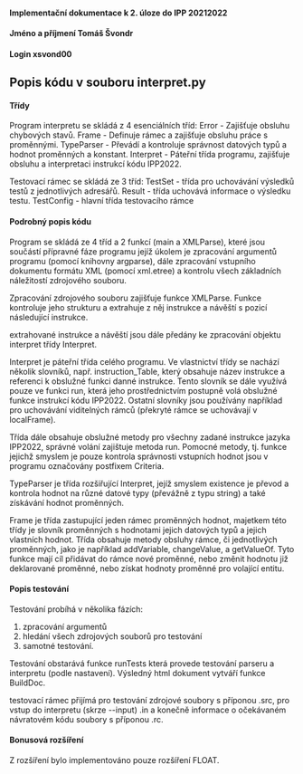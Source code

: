 #### Implementační dokumentace k 2. úloze do IPP 20212022
#### Jméno a příjmení Tomáš Švondr
#### Login xsvond00

## Popis kódu v souboru interpret.py
#### Třídy
Program interpretu se skládá z 4 esenciálních tříd:
 Error - Zajišťuje obsluhu chybových stavů.
 Frame - Definuje rámec a zajišťuje obsluhu práce s proměnnými.
 TypeParser - Převádí a kontroluje správnost datových typů a hodnot proměnných a konstant.
 Interpret - Páteřní třída programu, zajišťuje obsluhu a interpretaci instrukcí kódu IPP2022.

Testovací rámec se skládá ze 3 tříd:
 TestSet - třída pro uchovávání výsledků testů z jednotlivých adresářů.
 Result - třída uchovává informace o výsledku testu.
 TestConfig - hlavní třída testovacího rámce

#### Podrobný popis kódu
Program se skládá ze 4 tříd a 2 funkcí (main a XMLParse), které jsou součástí přípravné fáze programu jejíž úkolem je zpracování argumentů programu (pomocí knihovny argparse), dále zpracování vstupního dokumentu formátu XML (pomocí xml.etree) a kontrolu všech základních náležitostí zdrojového souboru.

Zpracování zdrojového souboru zajišťuje funkce XMLParse. Funkce kontroluje jeho strukturu a extrahuje z něj instrukce a návěští s pozicí následující instrukce.

extrahované instrukce a návěští jsou dále předány ke zpracování objektu interpret třídy Interpret.

Interpret je páteřní třída celého programu. Ve vlastnictví třídy se nachází několik slovníků, např. instruction_Table, který obsahuje název instrukce a referenci k obslužné funkci danné instrukce. Tento slovník se dále využívá pouze ve funkci run, která jeho prostřednictvím postupně volá obslužné funkce instrukcí kódu IPP2022.
Ostatní slovníky jsou používány například pro uchovávání viditelných rámců (překryté rámce se uchovávají v localFrame).

Třída dále obsahuje obslužné metody pro všechny zadané instrukce jazyka IPP2022, správné volání zajištuje metoda run. Pomocné metody, tj. funkce jejichž smyslem je pouze kontrola správnosti vstupních hodnot jsou v programu označovány postfixem Criteria.

TypeParser je třída rozšiřující Interpret, jejíž smyslem existence je převod a kontrola hodnot na různé datové typy (převážně z typu string) a také získávání hodnot proměnných.

Frame je třída zastupující jeden rámec proměnných hodnot, majetkem této třídy je slovník proměnných s hodnotami jejich datových typů a jejich vlastních hodnot. Třída obsahuje metody obsluhy rámce, či jednotlivých proměnných, jako je například addVariable, changeValue, a getValueOf. Tyto funkce mají cíl přidávat do rámce nové proměnné, nebo změnit hodnotu již deklarované proměnné, nebo získat hodnoty proměnné pro volající entitu.

#### Popis testování
Testování probíhá v několika fázích:
1. zpracování argumentů
2. hledání všech zdrojových souborů pro testování
3. samotné testování.

Testování obstarává funkce runTests která provede testování parseru a interpretu (podle nastavení).
Výsledný html dokument vytváří funkce BuildDoc.

testovací rámec přijímá pro testování zdrojové soubory s příponou .src, pro vstup do interpretu (skrze --input) .in a konečně informace o očekávaném návratovém kódu soubory s příponou .rc.

#### Bonusová rozšíření
Z rozšíření bylo implementováno pouze rozšíření FLOAT.
